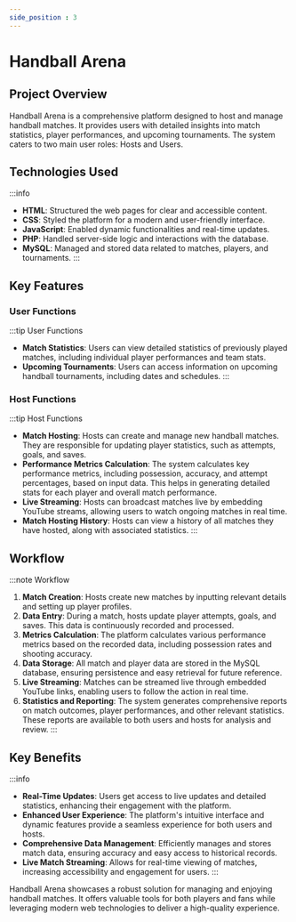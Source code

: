 ```yaml
---
side_position : 3
---
```


# Handball Arena

## Project Overview

Handball Arena is a comprehensive platform designed to host and manage handball matches. It provides users with detailed insights into match statistics, player performances, and upcoming tournaments. The system caters to two main user roles: Hosts and Users.

## Technologies Used

:::info
- **HTML**: Structured the web pages for clear and accessible content.
- **CSS**: Styled the platform for a modern and user-friendly interface.
- **JavaScript**: Enabled dynamic functionalities and real-time updates.
- **PHP**: Handled server-side logic and interactions with the database.
- **MySQL**: Managed and stored data related to matches, players, and tournaments.
:::

## Key Features

### User Functions

:::tip  User Functions
- **Match Statistics**: Users can view detailed statistics of previously played matches, including individual player performances and team stats.
- **Upcoming Tournaments**: Users can access information on upcoming handball tournaments, including dates and schedules.
:::

### Host Functions

:::tip Host Functions
- **Match Hosting**: Hosts can create and manage new handball matches. They are responsible for updating player statistics, such as attempts, goals, and saves.
- **Performance Metrics Calculation**: The system calculates key performance metrics, including possession, accuracy, and attempt percentages, based on input data. This helps in generating detailed stats for each player and overall match performance.
- **Live Streaming**: Hosts can broadcast matches live by embedding YouTube streams, allowing users to watch ongoing matches in real time.
- **Match Hosting History**: Hosts can view a history of all matches they have hosted, along with associated statistics.
:::

## Workflow

:::note Workflow
1. **Match Creation**: Hosts create new matches by inputting relevant details and setting up player profiles.
2. **Data Entry**: During a match, hosts update player attempts, goals, and saves. This data is continuously recorded and processed.
3. **Metrics Calculation**: The platform calculates various performance metrics based on the recorded data, including possession rates and shooting accuracy.
4. **Data Storage**: All match and player data are stored in the MySQL database, ensuring persistence and easy retrieval for future reference.
5. **Live Streaming**: Matches can be streamed live through embedded YouTube links, enabling users to follow the action in real time.
6. **Statistics and Reporting**: The system generates comprehensive reports on match outcomes, player performances, and other relevant statistics. These reports are available to both users and hosts for analysis and review.
:::

## Key Benefits

:::info
- **Real-Time Updates**: Users get access to live updates and detailed statistics, enhancing their engagement with the platform.
- **Enhanced User Experience**: The platform's intuitive interface and dynamic features provide a seamless experience for both users and hosts.
- **Comprehensive Data Management**: Efficiently manages and stores match data, ensuring accuracy and easy access to historical records.
- **Live Match Streaming**: Allows for real-time viewing of matches, increasing accessibility and engagement for users.
:::


Handball Arena showcases a robust solution for managing and enjoying handball matches. It offers valuable tools for both players and fans while leveraging modern web technologies to deliver a high-quality experience.
